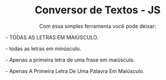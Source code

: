 <h1 align="center">
    <a> Conversor de Textos - JS</a>
</h1>
<p align="center">Com essa simples ferramenta você pode deixar:
</p><p>- TODAS AS LETRAS EM MAIÚSCULO.</p>
<p>- todas as letras em minúsculo.</p>
<p>- Apenas a primeira letra de uma frase em maiúsculo.</p>
<p>- Apenas A Primeira Letra De Uma Palavra Em Maiúsculo.</p>
